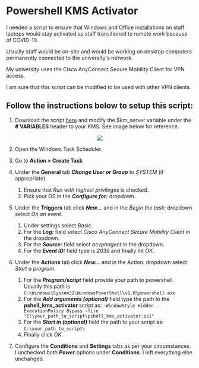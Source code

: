 <h1>Powershell KMS Activator</h1>

I needed a script to ensure that Windows and Office installations on staff laptops
would stay activated as staff transitioned to remote work because of COVID-19.

Usually staff would be on-site and would be working on desktop computers permanently 
connected to the university's network.

My university uses the Cisco AnyConnect Secure Mobility Client for VPN access.

I am sure that this script can be modified to be used with other VPN clients.


<h2>Follow the instructions below to setup this script:</h2>

1. Download the script <a href="https://github.com/asadansari/pshell_kms_activator/blob/5fd61c1f646b0a5b55a0506054b4e4007873cca1/pshell_kms_activator.ps1">here</a> and modify the $km_server variable under the **# VARIABLES** header to your KMS. See image below for reference.

<p align="center">
  <img src="https://user-images.githubusercontent.com/3590344/124039870-c582ad80-d9d1-11eb-8e68-a44f233fa0b4.png">
</p>

2. Open the Windows Task Scheduler.
3. Go to **Action > Create Task**
4. Under the **General** tab ***Change User or Group*** to *SYSTEM* (if appropriate).
   1. Ensure that *Run with highest privileges* is checked.
   2. Pick your OS in the ***Configure for:*** dropdown.
   
5. Under the **Triggers** tab click ***New...*** and in the *Begin the task:* dropdown select *On an event*.
   1. Under settings select *Basic*.
   2. For the ***Log:*** field select *Cisco AnyConnect Secure Mobility Client* in the dropdown.
   3. For the ***Source:*** field select *acvpnagent* in the dropdown.
   4. For the ***Event ID:*** field type is *2039* and finally hit *OK*.
   
6. Under the **Actions** tab click ***New...*** and in the *Action:* dropdown select *Start a program*.
   1. For the ***Program/script*** field provide your path to powershell. Usually this path is `C:\Windows\System32\WindowsPowerShell\v1.0\powershell.exe`
   2. For the ***Add arguments (optional)*** field type the path to the **pshell_kms_activator** script as: ```-WindowStyle Hidden -ExecutionPolicy Bypass -file "C:\your_path_to_script\pshell_kms_activator.ps1"```
   4. For the ***Start in (optional)*** field the path to your script as: `C:\your_path_to_script\`
   5. Finally click *OK*.

7. Configure the **Conditions** and **Settings** tabs as per your circumstances. I unchecked both ***Power*** options under
   **Conditions**. I left everything else unchanged.
